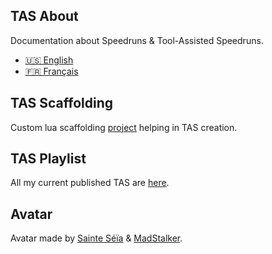## TAS About

Documentation about Speedruns & Tool-Assisted Speedruns.

- [🇺🇸 English](https://fullmoonissue.github.io/tas-about-en.pdf?last_version=2021-11-04)
- [🇫🇷 Français](https://fullmoonissue.github.io/tas-about-fr.pdf?last_version=2021-11-04)

## TAS Scaffolding

Custom lua scaffolding [project](https://github.com/fullmoonissue/tas-scaffolding) helping in TAS creation.

## TAS Playlist

All my current published TAS are [here](https://youtube.com/playlist?list=PLOritzM6b1Y_XC8kF1H1geVW2fAlfaBZA).

## Avatar

Avatar made by [Sainte Séïa](https://twitter.com/SainteSeia) & [MadStalker](https://twitter.com/MadStalker0).